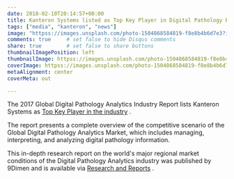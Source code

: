 ```yaml
---
date: 2018-02-10T20:14:57+00:00
title: Kanteron Systems listed as Top Key Player in Digital Pathology Report 
tags: ["media", "kanteron", "news"]
image: "httpss://images.unsplash.com/photo-1504868584819-f8e8b4b6d7e3?ixlib=rb-0.3.5&s=c43ea6b915b26f42ee2724ab1168d3c5&dpr=1&auto=format&fit=crop&w=1000&q=80&cs=tinysrgb"
comments: true     # set false to hide Disqus comments
share: true        # set false to share buttons
thumbnailImagePosition: left
thumbnailImage: httpss://images.unsplash.com/photo-1504868584819-f8e8b4b6d7e3?ixlib=rb-0.3.5&s=c43ea6b915b26f42ee2724ab1168d3c5&dpr=1&auto=format&fit=crop&w=1000&q=80&cs=tinysrgb
coverImage: httpss://images.unsplash.com/photo-1504868584819-f8e8b4b6d7e3?ixlib=rb-0.3.5&s=c43ea6b915b26f42ee2724ab1168d3c5&dpr=1&auto=format&fit=crop&w=1000&q=80&cs=tinysrgb
metaAlignment: center
coverMeta: out

---
```


The 2017 Global Digital Pathology Analytics Industry Report lists Kanteron Systems as [Top Key Player in the industry](httpss://www.military-technologies.net/2018/02/10/heres-a-premium-report-digital-pathology-analytics-market-with-the-projected-cagr-xx-during-the-forecast-period-2018-2023/) .

<!--more-->

The report presents a complete overview of the competitive scenario of the Global Digital Pathology Analytics Market, which includes managing, interpreting, and analyzing digital pathology information.

This in-depth research report on the world's major regional market conditions of the Digital Pathology Analytics industry was published by 9Dimen and is available via [Research and Reports](httpss://www.researchnreports.com/healthcare-it/Global-Digital-Pathology-Analytics-Market-10942) .